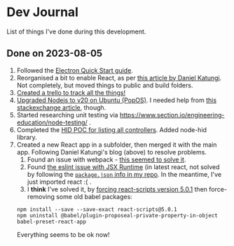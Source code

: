 # Dev Journal

List of things I've done during this development.

## Done on 2023-08-05
1. Followed the [Electron Quick Start guide](https://www.electronjs.org/docs/latest/tutorial/quick-start).
1. Reorganised a bit to enable React, as per [this article by Daniel Katungi](https://www.section.io/engineering-education/desktop-application-with-react/). Not completely, but moved things to public and build folders.
1. [Created a trello to track all the things!](https://trello.com/b/wsWFeb62/edtracker-kanban)
1. [Upgraded Nodejs to v20 on Ubuntu (PopOS)](https://github.com/nodesource/distributions#debinstall). 
I needed help from [this stackexchange article](https://unix.stackexchange.com/questions/627635/upgrading-nodejs-on-ubuntu-how-to-fix-broken-pipe-error), though.
1. Started researching unit testing via https://www.section.io/engineering-education/node-testing/ .
1. Completed the [HID POC for listing all controllers](https://trello.com/c/WaaY8kQE/8-poc-use-node-hid-library-to-find-all-the-controllers). Added node-hid library.
1. Created a new React app in a subfolder, then merged it with the main app. Following Daniel Katungi's blog (above) to resolve problems.
    1. Found an issue with webpack - [this seemed to solve it](https://github.com/webpack/webpack/issues/15900).
    1. Found [the eslint issue with JSX Runtime](https://github.com/jsx-eslint/eslint-plugin-react/blob/master/docs/rules/react-in-jsx-scope.md) (in latest react, not solved by following the [`package.json` info in my repo](https://github.com/DoctorU/base-react-app/blob/main/package.json#L25C1-L34C5). In the meantime, I've just imported react :( .
    1. I __think__ I've solved it, by [forcing react-scripts version 5.0.1](https://github.com/facebook/create-react-app/blob/main/CHANGELOG.md)
    then force-removing some old babel packages:
    ```
    npm install --save --save-exact react-scripts@5.0.1
    npm uninstall @babel/plugin-proposeal-private-property-in-object babel-preset-react-app
    ```
    Everything seems to be ok now!
